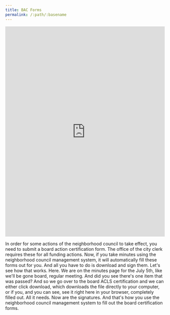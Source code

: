 ```yaml
---
title: BAC Forms
permalink: /:path/:basename
---
```


<div style="position: relative; padding-bottom: 132.02933985330074%; height: 0;"><iframe src="https://www.loom.com/embed/08a2dba49ca9406a854cc9fdaa07633d" frameborder="0" webkitallowfullscreen mozallowfullscreen allowfullscreen style="position: absolute; top: 0; left: 0; width: 100%; height: 100%;"></iframe></div>

In order for some actions of the neighborhood council to take effect, you need to submit a board action certification form.
The office of the city clerk requires these for all funding actions. Now, if you take minutes using the neighborhood council management system, it will automatically fill these forms out for you.
And all you have to do is download and sign them. Let's see how that works. Here. We are on the minutes page for the July 5th, like we'll be gone board, regular meeting.
And did you see there's one item that was passed? And so we go over to the board ACLS certification and we can either click download, which downloads the file directly to your computer, or if you, and you can see, see it right here in your browser, completely filled out.
All it needs. Now are the signatures. And that's how you use the neighborhood council management system to fill out the board certification forms.
